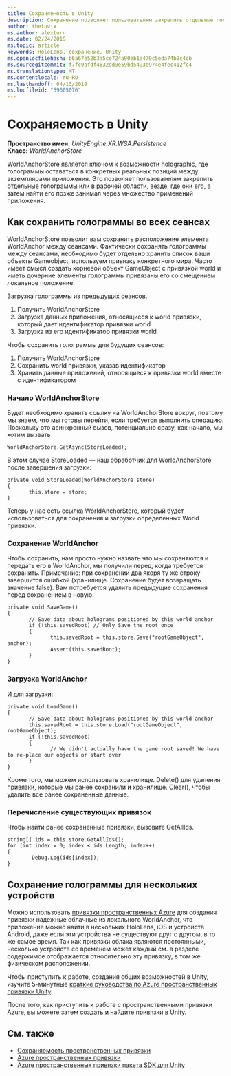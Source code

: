 ```yaml
---
title: Сохраняемость в Unity
description: Сохранение позволяет пользователям закрепить отдельные голограммы или в рабочей области, везде, где они хотят, а затем найдите, где они ожидают через многие применяется приложения.
author: thetuvix
ms.author: alexturn
ms.date: 02/24/2019
ms.topic: article
keywords: HoloLens, сохранение, Unity
ms.openlocfilehash: b6a67e52b3a5ce724a90eb1a479c5eda74b0c4cb
ms.sourcegitcommit: f7fc9afdf4632dd9e59bd5493e974e4fec412fc4
ms.translationtype: MT
ms.contentlocale: ru-RU
ms.lasthandoff: 04/13/2019
ms.locfileid: "59605076"
---
```

# <a name="persistence-in-unity"></a>Сохраняемость в Unity

**Пространство имен:** *UnityEngine.XR.WSA.Persistence*<br>
**Класс:** *WorldAnchorStore*

WorldAnchorStore является ключом к возможности holographic, где голограммы оставаться в конкретных реальных позиций между экземплярами приложения. Это позволяет пользователям закрепить отдельные голограммы или в рабочей области, везде, где они его, а затем найти его позже занимал через множество применений приложения.

## <a name="how-to-persist-holograms-across-sessions"></a>Как сохранить голограммы во всех сеансах

WorldAnchorStore позволит вам сохранить расположение элемента WorldAnchor между сеансами. Фактически сохранять голограммы между сеансами, необходимо будет отдельно хранить список ваши объекты Gameobject, используем привязку конкретного мира. Часто имеет смысл создать корневой объект GameObject с привязкой world и иметь дочерние элементы голограммы привязаны его со смещением локальное положение.

Загрузка голограммы из предыдущих сеансов.
1. Получить WorldAnchorStore
2. Загрузка данных приложения, относящиеся к world привязки, который дает идентификатор привязки world
3. Загрузка из его идентификатор привязки world

Чтобы сохранить голограммы для будущих сеансов:
1. Получить WorldAnchorStore
2. Сохранить world привязки, указав идентификатор
3. Хранить данные приложений, относящиеся к привязки world вместе с идентификатором

### <a name="getting-the-worldanchorstore"></a>Начало WorldAnchorStore

Будет необходимо хранить ссылку на WorldAnchorStore вокруг, поэтому мы знаем, что мы готовы перейти, если требуется выполнить операцию. Поскольку это асинхронный вызов, потенциально сразу, как начало, мы хотим вызвать

```
WorldAnchorStore.GetAsync(StoreLoaded);
```

В этом случае StoreLoaded — наш обработчик для WorldAnchorStore после завершения загрузки:

```
private void StoreLoaded(WorldAnchorStore store)
{
       this.store = store;
}
```

Теперь у нас есть ссылка WorldAnchorStore, который будет использоваться для сохранения и загрузки определенных World привязки.

### <a name="saving-a-worldanchor"></a>Сохранение WorldAnchor

Чтобы сохранить, нам просто нужно назвать что мы сохраняются и передать его в WorldAnchor, мы получили перед, когда требуется сохранить. Примечание: при сохранении два якоря ту же строку завершится ошибкой (хранилище. Сохранение будет возвращать значение false). Вам потребуется удалить предыдущие сохранения перед сохранением в новую.

```
private void SaveGame()
{
       // Save data about holograms positioned by this world anchor
       if (!this.savedRoot) // Only Save the root once
       {
              this.savedRoot = this.store.Save("rootGameObject", anchor);
              Assert(this.savedRoot);
       }
}
```

### <a name="loading-a-worldanchor"></a>Загрузка WorldAnchor

И для загрузки:

```
private void LoadGame()
{
       // Save data about holograms positioned by this world anchor
       this.savedRoot = this.store.Load("rootGameObject", rootGameObject);
       if (!this.savedRoot)
       {
              // We didn't actually have the game root saved! We have to re-place our objects or start over
       }
}
```

Кроме того, мы можем использовать хранилище. Delete() для удаления привязки, которые мы ранее сохранили и хранилище. Clear(), чтобы удалить все ранее сохраненные данные.

### <a name="enumerating-existing-anchors"></a>Перечисление существующих привязок

Чтобы найти ранее сохраненные привязки, вызовите GetAllIds.

```
string[] ids = this.store.GetAllIds();
for (int index = 0; index < ids.Length; index++)
{
        Debug.Log(ids[index]);
}
```

## <a name="persisting-holograms-for-multiple-devices"></a>Сохранение голограммы для нескольких устройств

Можно использовать <a href="https://docs.microsoft.com/azure/spatial-anchors/overview" target="_blank">привязки пространственных Azure</a> для создания привязки надежные облачные из локального WorldAnchor, что приложение можно найти в нескольких HoloLens, iOS и устройств Android, даже если эти устройства не существуют друг с другом, в то же самое время.  Так как привязки облака являются постоянными, несколько устройств со временем может каждый см. в разделе содержимое отображается относительно эту привязку, в том же физическом расположении.

Чтобы приступить к работе, создания общих возможностей в Unity, изучите 5-минутные <a href="https://docs.microsoft.com/azure/spatial-anchors/unity-overview" target="_blank">краткие руководства по Azure пространственных привязки Unity</a>.

После того, как приступить к работе с пространственными привязки Azure, вы можете затем <a href="https://docs.microsoft.com/azure/spatial-anchors/concepts/create-locate-anchors-unity" target="_blank">создать и найдите привязки в Unity</a>.

## <a name="see-also"></a>См. также
* [Сохраняемость пространственных привязки](coordinate-systems.md#spatial-anchor-persistence)
* <a href="https://docs.microsoft.com/azure/spatial-anchors" target="_blank">Azure пространственных привязки</a>
* <a href="https://docs.microsoft.com/dotnet/api/Microsoft.Azure.SpatialAnchors" target="_blank">Azure пространственных привязки пакета SDK для Unity</a>

